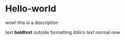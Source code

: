 # Hello-world
wow! this is a description

text
**boldtext** outside formatting
_italics text_ normal now

